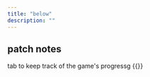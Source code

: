 ```yaml
---
title: "below"
description: ""
---
```

## patch notes
tab to keep track of the game's progressg
{{<list limit=10 title=" " where="Type" value="personal">}}